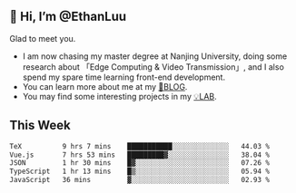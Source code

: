 ## 👋 Hi, I’m @EthanLuu

Glad to meet you.

- I am now chasing my master degree at Nanjing University, doing some research about 「Edge Computing & Video Transmission」, and I also spend my spare time learning front-end development.
- You can learn more about me at my [📝BLOG](https://blog.ethanloo.cn).
- You may find some interesting projects in my [💡LAB](https://lab.ethanloo.cn).

## This Week
<!--START_SECTION:waka-->

```txt
TeX          9 hrs 7 mins    ███████████░░░░░░░░░░░░░░   44.03 %
Vue.js       7 hrs 53 mins   █████████▓░░░░░░░░░░░░░░░   38.04 %
JSON         1 hr 30 mins    █▓░░░░░░░░░░░░░░░░░░░░░░░   07.26 %
TypeScript   1 hr 13 mins    █▒░░░░░░░░░░░░░░░░░░░░░░░   05.94 %
JavaScript   36 mins         ▓░░░░░░░░░░░░░░░░░░░░░░░░   02.93 %
```

<!--END_SECTION:waka-->
